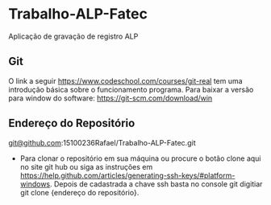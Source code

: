 # Trabalho-ALP-Fatec
Aplicação de gravação de registro ALP

## Git
O link a seguir https://www.codeschool.com/courses/git-real tem uma introdução básica sobre o funcionamento programa.
Para baixar a versão para window do software: https://git-scm.com/download/win

## Endereço do Repositório
git@github.com:15100236Rafael/Trabalho-ALP-Fatec.git
- Para clonar o repositório em sua máquina ou procure o botão clone aqui no site git hub ou siga as instruções em 
https://help.github.com/articles/generating-ssh-keys/#platform-windows.
Depois de cadastrada a chave ssh basta no console git digitiar git clone {endereço do repositório}.

